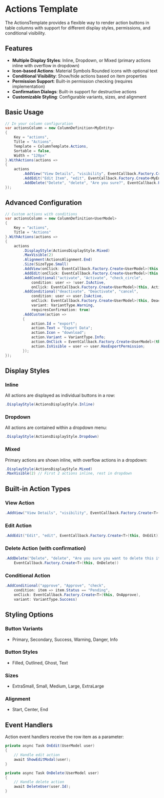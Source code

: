 # Actions Template

The ActionsTemplate provides a flexible way to render action buttons in table columns with support for different display styles, permissions, and conditional visibility.

## Features

- **Multiple Display Styles**: Inline, Dropdown, or Mixed (primary actions inline with overflow in dropdown)
- **Icon-based Actions**: Material Symbols Rounded icons with optional text
- **Conditional Visibility**: Show/hide actions based on item properties
- **Permission Support**: Built-in permission checking (requires implementation)
- **Confirmation Dialogs**: Built-in support for destructive actions
- **Customizable Styling**: Configurable variants, sizes, and alignment

## Basic Usage

```csharp
// In your column configuration
var actionsColumn = new ColumnDefinition<MyEntity>
{
    Key = "actions",
    Title = "Actions",
    Template = ColumnTemplate.Actions,
    Sortable = false,
    Width = "120px"
}.WithActions(actions =>
{
    actions
        .AddView("View Details", "visibility", EventCallback.Factory.Create<MyEntity>(this, OnView))
        .AddEdit("Edit Item", "edit", EventCallback.Factory.Create<MyEntity>(this, OnEdit))
        .AddDelete("Delete", "delete", "Are you sure?", EventCallback.Factory.Create<MyEntity>(this, OnDelete));
});
```

## Advanced Configuration

```csharp
// Custom actions with conditions
var actionsColumn = new ColumnDefinition<UserModel>
{
    Key = "actions",
    Title = "Actions"
}.WithActions(actions =>
{
    actions
        .DisplayStyle(ActionsDisplayStyle.Mixed)
        .MaxVisible(2)
        .Alignment(ActionsAlignment.End)
        .Size(SizeType.Small)
        .AddView(onClick: EventCallback.Factory.Create<UserModel>(this, ViewUser))
        .AddEdit(onClick: EventCallback.Factory.Create<UserModel>(this, EditUser))
        .AddConditional("activate", "Activate", "check_circle", 
            condition: user => !user.IsActive,
            onClick: EventCallback.Factory.Create<UserModel>(this, ActivateUser))
        .AddConditional("deactivate", "Deactivate", "cancel",
            condition: user => user.IsActive,
            onClick: EventCallback.Factory.Create<UserModel>(this, DeactivateUser),
            variant: VariantType.Warning,
            requiresConfirmation: true)
        .AddCustom(action =>
        {
            action.Id = "export";
            action.Text = "Export Data";
            action.Icon = "download";
            action.Variant = VariantType.Info;
            action.OnClick = EventCallback.Factory.Create<UserModel>(this, ExportUserData);
            action.IsVisible = user => user.HasExportPermission;
        });
});
```

## Display Styles

### Inline
All actions are displayed as individual buttons in a row:
```csharp
.DisplayStyle(ActionsDisplayStyle.Inline)
```

### Dropdown
All actions are contained within a dropdown menu:
```csharp
.DisplayStyle(ActionsDisplayStyle.Dropdown)
```

### Mixed
Primary actions are shown inline, with overflow actions in a dropdown:
```csharp
.DisplayStyle(ActionsDisplayStyle.Mixed)
.MaxVisible(2) // First 2 actions inline, rest in dropdown
```

## Built-in Action Types

### View Action
```csharp
.AddView("View Details", "visibility", EventCallback.Factory.Create<T>(this, OnView))
```

### Edit Action
```csharp
.AddEdit("Edit", "edit", EventCallback.Factory.Create<T>(this, OnEdit))
```

### Delete Action (with confirmation)
```csharp
.AddDelete("Delete", "delete", "Are you sure you want to delete this item?", 
    EventCallback.Factory.Create<T>(this, OnDelete))
```

### Conditional Action
```csharp
.AddConditional("approve", "Approve", "check", 
    condition: item => item.Status == "Pending",
    onClick: EventCallback.Factory.Create<T>(this, OnApprove),
    variant: VariantType.Success)
```

## Styling Options

### Button Variants
- Primary, Secondary, Success, Warning, Danger, Info

### Button Styles
- Filled, Outlined, Ghost, Text

### Sizes
- ExtraSmall, Small, Medium, Large, ExtraLarge

### Alignment
- Start, Center, End

## Event Handlers

Action event handlers receive the row item as a parameter:

```csharp
private async Task OnEdit(UserModel user)
{
    // Handle edit action
    await ShowEditModal(user);
}

private async Task OnDelete(UserModel user)
{
    // Handle delete action
    await DeleteUser(user.Id);
}
```